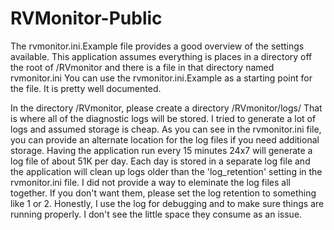 # RVMonitor-Public

The rvmonitor.ini.Example file provides a good overview of the settings available.
This application assumes everything is places in a directory off the root of 
/RVmonitor and there is a file in that directory named rvmonitor.ini
You can use the rvmonitor.ini.Example as a starting point for the file. It is pretty well documented.

In the directory /RVmonitor, please create a directory /RVmonitor/logs/ That is where all of the diagnostic logs will
be stored. I tried to generate a lot of logs and assumed storage is cheap. As you can see in the rvmonitor.ini file, 
you can provide an alternate location for the log files if you need additional storage. Having the application run 
every 15 minutes 24x7 will generate a log file of about 51K per day. Each day is stored in a separate log file and the 
application will clean up logs older than the 'log_retention' setting in the rvmonitor.ini file. I did not provide a way to 
eleminate the log files all together. If you don't want them, please set the log retention to something like 1 or 2. Honestly, 
I use the log for debugging and to make sure things are running properly. I don't see the little space they consume as an issue.
